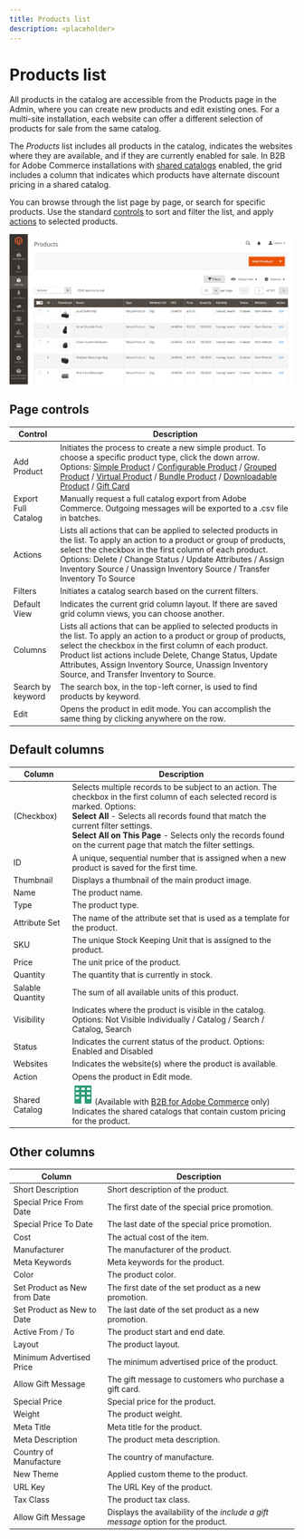```yaml
---
title: Products list
description: <placeholder>
---
```

# Products list

All products in the catalog are accessible from the Products page in the Admin, where you can create new products and edit existing ones. For a multi-site installation, each website can offer a different selection of products for sale from the same catalog.

The _Products_ list includes all products in the catalog, indicates the websites where they are available, and if they are currently enabled for sale. In B2B for Adobe Commerce installations with [shared catalogs](../b2b/catalog-shared.md) enabled, the grid includes a column that indicates which products have alternate discount pricing in a shared catalog.

You can browse through the list page by page, or search for specific products. Use the standard [controls](https://docs.magento.com/user-guide/stores/admin-grid-controls.html) to sort and filter the list, and apply [actions](https://docs.magento.com/user-guide/stores/admin-actions-control.html) to selected products.

![Products grid](./assets/products-grid.png)<!-- zoom -->

## Page controls

|Control|Description|
|--- |--- |
|Add Product|Initiates the process to create a new simple product. To choose a specific product type, click the down arrow. Options: [Simple Product](product-create-simple.md) / [Configurable Product](product-create-configurable.md) / [Grouped Product](product-create-grouped.md) / [Virtual Product](product-create-virtual.md) / [Bundle Product](product-create-bundle.md) / [Downloadable Product](product-create-downloadable.md) / [Gift Card](product-gift-card-create.md)|
|Export Full Catalog|Manually request a full catalog export from Adobe Commerce. Outgoing messages will be exported to a .csv file in batches.|
|Actions|Lists all actions that can be applied to selected products in the list. To apply an action to a product or group of products, select the checkbox in the first column of each product. Options: Delete / Change Status / Update Attributes / Assign Inventory Source / Unassign Inventory Source / Transfer Inventory To Source|
|Filters|Initiates a catalog search based on the current filters.|
|Default View|Indicates the current grid column layout. If there are saved grid column views, you can choose another.|
|Columns|Lists all actions that can be applied to selected products in the list. To apply an action to a product or group of products, select the checkbox in the first column of each product. Product list actions include Delete, Change Status, Update Attributes, Assign Inventory Source, Unassign Inventory Source, and Transfer Inventory to Source.|
|Search by keyword|The search box, in the top-left corner, is used to find products by keyword.|
|Edit|Opens the product in edit mode. You can accomplish the same thing by clicking anywhere on the row.|

## Default columns

|Column|Description|
|--- |--- |
|(Checkbox)|Selects multiple records to be subject to an action. The checkbox in the first column of each selected record is marked. Options: <br/>**Select All** - Selects all records found that match the current filter settings. <br/>**Select All on This Page** - Selects only the records found on the current page that match the filter settings.|
|ID|A unique, sequential number that is assigned when a new product is saved for the first time.|
|Thumbnail|Displays a thumbnail of the main product image.|
|Name|The product name.|
|Type|The product type.|
|Attribute Set|The name of the attribute set that is used as a template for the product.|
|SKU|The unique Stock Keeping Unit that is assigned to the product.|
|Price|The unit price of the product.|
|Quantity|The quantity that is currently in stock.|
|Salable Quantity|The sum of all available units of this product.|
|Visibility|Indicates where the product is visible in the catalog. Options: Not Visible Individually / Catalog / Search / Catalog, Search|
|Status|Indicates the current status of the product. Options: Enabled and Disabled|
|Websites|Indicates the website(s) where the product is available.|
|Action|Opens the product in Edit mode.|
|Shared Catalog|![B2B for Adobe Commerce](../assets/b2b.svg) (Available with [B2B for Adobe Commerce](./b2b/../introduction.md) only) Indicates the shared catalogs that contain custom pricing for the product.|

## Other columns

|Column|Description|
|--- |--- |
|Short Description|Short description of the product.|
|Special Price From Date|The first date of the special price promotion.|
|Special Price To Date|The last date of the special price promotion.|
|Cost|The actual cost of the item.|
|Manufacturer|The manufacturer of the product.|
|Meta Keywords|Meta keywords for the product.|
|Color|The product color.|
|Set Product as New from Date|The first date of the set product as a new promotion.|
|Set Product as New to Date|The last date of the set product as a new promotion.|
|Active From / To|The product start and end date.|
|Layout|The product layout.|
|Minimum Advertised Price|The minimum advertised price of the product.|
|Allow Gift Message|The gift message to customers who purchase a gift card.|
|Special Price|Special price for the product.|
|Weight|The product weight.|
|Meta Title|Meta title for the product.|
|Meta Description|The product meta description.|
|Country of Manufacture|The country of manufacture.|
|New Theme|Applied custom theme to the product.|
|URL Key|The URL Key of the product.|
|Tax Class|The product tax class.|
|Allow Gift Message|Displays the availability of the _include a gift message_ option for the product.|
